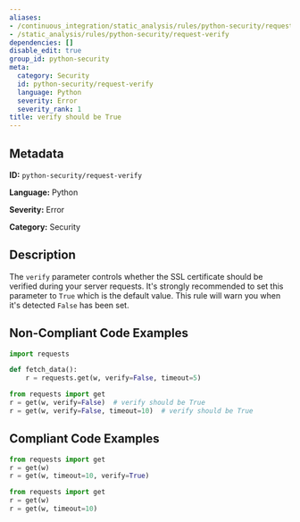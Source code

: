 ```yaml
---
aliases:
- /continuous_integration/static_analysis/rules/python-security/request-verify
- /static_analysis/rules/python-security/request-verify
dependencies: []
disable_edit: true
group_id: python-security
meta:
  category: Security
  id: python-security/request-verify
  language: Python
  severity: Error
  severity_rank: 1
title: verify should be True
---
```

<!--  SOURCED FROM https://github.com/DataDog/datadog-static-analyzer-rule-docs -->


## Metadata
**ID:** `python-security/request-verify`

**Language:** Python

**Severity:** Error

**Category:** Security

## Description
The `verify` parameter controls whether the SSL certificate should be verified during your server requests. It's strongly recommended to set this parameter to `True` which is the default value. This rule will warn you when it's detected `False` has been set.

## Non-Compliant Code Examples
```python
import requests

def fetch_data():
    r = requests.get(w, verify=False, timeout=5)
```

```python
from requests import get
r = get(w, verify=False)  # verify should be True
r = get(w, verify=False, timeout=10)  # verify should be True
```

## Compliant Code Examples
```python
from requests import get
r = get(w)
r = get(w, timeout=10, verify=True)
```

```python
from requests import get
r = get(w)
r = get(w, timeout=10)
```
